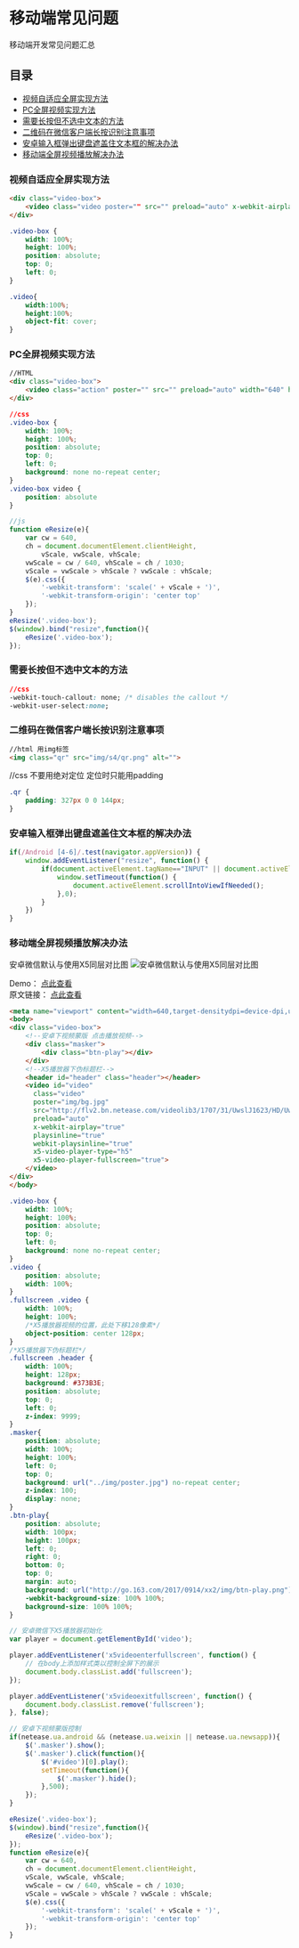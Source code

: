 # 移动端常见问题 #
移动端开发常见问题汇总

## 目录
- [视频自适应全屏实现方法](#视频自适应全屏实现方法)
- [PC全屏视频实现方法](#PC全屏视频实现方法)
- [需要长按但不选中文本的方法](#需要长按但不选中文本的方法)
- [二维码在微信客户端长按识别注意事项](#二维码在微信客户端长按识别注意事项)
- [安卓输入框弹出键盘遮盖住文本框的解决办法](#安卓输入框弹出键盘遮盖住文本框的解决办法)
- [移动端全屏视频播放解决办法](#移动端全屏视频播放解决办法)

### 视频自适应全屏实现方法

```html
<div class="video-box">
	<video class="video poster="" src="" preload="auto" x-webkit-airplay="true" playsinline="true" webkit-playsinline="true"></video>
</div>
```

```css
.video-box {
	width: 100%;
	height: 100%;
	position: absolute;
	top: 0;
	left: 0;
}

.video{
	width:100%;
	height:100%;
	object-fit: cover;
}

```

### PC全屏视频实现方法


```html
//HTML
<div class="video-box">
	<video class="action" poster="" src="" preload="auto" width="640" height="1030" x-webkit-airplay="true" playsinline="true" webkit-playsinline="true"></video>
</div>
```

```css
//css
.video-box {
	width: 100%;
	height: 100%;
	position: absolute;
	top: 0;
	left: 0;
	background: none no-repeat center; 
}
.video-box video {
    position: absolute
}
```

```javascript
//js
function eResize(e){
	var cw = 640,
	ch = document.documentElement.clientHeight,
		vScale, vwScale, vhScale;
	vwScale = cw / 640, vhScale = ch / 1030;
	vScale = vwScale > vhScale ? vwScale : vhScale;
	$(e).css({
		'-webkit-transform': 'scale(' + vScale + ')',
		'-webkit-transform-origin': 'center top'
	});
} 
eResize('.video-box');
$(window).bind("resize",function(){
	eResize('.video-box');
});
```


### 需要长按但不选中文本的方法

```css
//css
-webkit-touch-callout: none; /* disables the callout */
-webkit-user-select:none;
```

### 二维码在微信客户端长按识别注意事项

```html
//html 用img标签
<img class="qr" src="img/s4/qr.png" alt="">
```

//css 不要用绝对定位 定位时只能用padding
```css
.qr {
    padding: 327px 0 0 144px;
}
```

### 安卓输入框弹出键盘遮盖住文本框的解决办法

```javascript
if(/Android [4-6]/.test(navigator.appVersion)) {
	window.addEventListener("resize", function() {
		if(document.activeElement.tagName=="INPUT" || document.activeElement.tagName=="TEXTAREA") {
			window.setTimeout(function() {
				document.activeElement.scrollIntoViewIfNeeded();
			},0);
		}
	})
}
```

### 移动端全屏视频播放解决办法

安卓微信默认与使用X5同层对比图
![安卓微信默认与使用X5同层对比图](../../images/fullScene.jpg)

Demo： [点此查看](http://test.go.163.com/go/2015/public/team/ningbo/geyoutaidu/test.html)  
原文链接： [点此查看](https://zhuanlan.zhihu.com/p/27559167)

```html
<meta name="viewport" content="width=640,target-densitydpi=device-dpi,user-scalable=no">
<body>
<div class="video-box">
	<!--安卓下视频蒙版 点击播放视频-->
	<div class="masker">
	    <div class="btn-play"></div>
	</div>
	<!--X5播放器下伪标题栏-->
	<header id="header" class="header"></header>
	<video id="video" 
	  class="video" 
	  poster="img/bg.jpg" 
	  src="http://flv2.bn.netease.com/videolib3/1707/31/UwslJ1623/HD/UwslJ1623-mobile.mp4" 
	  preload="auto" 
	  x-webkit-airplay="true" 
	  playsinline="true" 
	  webkit-playsinline="true" 
	  x5-video-player-type="h5" 
	  x5-video-player-fullscreen="true">
	</video>
</div>
</body>
```

```css
.video-box {
	width: 100%;
	height: 100%;
	position: absolute;
	top: 0;
	left: 0;
	background: none no-repeat center; 
}
.video {
	position: absolute;
	width: 100%;
}
.fullscreen .video {
	width: 100%;
	height: 100%;
	/*X5播放器视频的位置，此处下移128像素*/
	object-position: center 128px;
}
/*X5播放器下伪标题栏*/
.fullscreen .header {
	width: 100%;
	height: 128px;
	background: #373B3E;
	position: absolute;
	top: 0;
	left: 0;
	z-index: 9999;
}
.masker{
	position: absolute;
	width: 100%;
	height: 100%;
	left: 0;
	top: 0;
	background: url("../img/poster.jpg") no-repeat center;
	z-index: 100;
	display: none;
}
.btn-play{
	position: absolute;
	width: 100px;
	height: 100px;
	left: 0;
	right: 0;
	bottom: 0;
	top: 0;
	margin: auto;
	background: url("http://go.163.com/2017/0914/xx2/img/btn-play.png") no-repeat;
	-webkit-background-size: 100% 100%;
	background-size: 100% 100%;
}
```

```javascript
// 安卓微信下X5播放器初始化
var player = document.getElementById('video');

player.addEventListener('x5videoenterfullscreen', function() {
	// 在body上添加样式类以控制全屏下的展示
	document.body.classList.add('fullscreen');
});

player.addEventListener('x5videoexitfullscreen', function() {
	document.body.classList.remove('fullscreen');
}, false);

// 安卓下视频蒙版控制
if(netease.ua.android && (netease.ua.weixin || netease.ua.newsapp)){
	$('.masker').show();
	$('.masker').click(function(){
		$('#video')[0].play();
		setTimeout(function(){
			$('.masker').hide();
		},500);
	});
}

eResize('.video-box');
$(window).bind("resize",function(){
	eResize('.video-box');
});
function eResize(e){
	var cw = 640,
	ch = document.documentElement.clientHeight,
	vScale, vwScale, vhScale;
	vwScale = cw / 640, vhScale = ch / 1030;
	vScale = vwScale > vhScale ? vwScale : vhScale;
	$(e).css({
		'-webkit-transform': 'scale(' + vScale + ')',
		'-webkit-transform-origin': 'center top'
	});
} 
```
